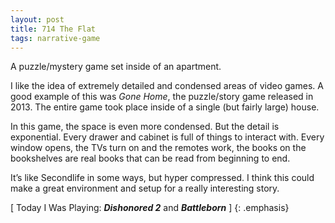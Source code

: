 ```yaml
---
layout: post
title: 714 The Flat
tags: narrative-game
---
```

A puzzle/mystery game set inside of an apartment.

I like the idea of extremely detailed and condensed areas of video games.  A good example of this was *Gone Home*, the puzzle/story game released in 2013.  The entire game took place inside of a single (but fairly large) house.

In this game, the space is even more condensed.  But the detail is exponential.  Every drawer and cabinet is full of things to interact with.  Every window opens, the TVs turn on and the remotes work, the books on the bookshelves are real books that can be read from beginning to end.  

It’s like Secondlife in some ways, but hyper compressed.  I think this could make a great environment and setup for a really interesting story. 

[ Today I Was Playing: ***Dishonored 2*** and ***Battleborn*** ]
{: .emphasis}